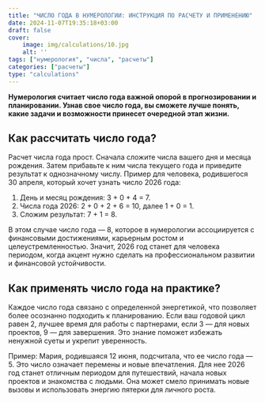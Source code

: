 ```yaml
---
title: "ЧИСЛО ГОДА В НУМЕРОЛОГИИ: ИНСТРУКЦИЯ ПО РАСЧЕТУ И ПРИМЕНЕНИЮ"
date: 2024-11-07T19:35:18+03:00
draft: false
cover:
    image: img/calculations/10.jpg
    alt: ''
tags: ["нумерология", "числа", "расчеты"]
categories: ["расчеты"]
type: "calculations"
---
```


**Нумерология считает число года важной опорой в прогнозировании и планировании. Узнав свое число года, вы сможете лучше понять, какие задачи и возможности принесет очередной этап жизни.**

## Как рассчитать число года?

Расчет числа года прост. Сначала сложите числа вашего дня и месяца рождения. Затем прибавьте к ним числа текущего года и приведите результат к однозначному числу. Пример для человека, родившегося 30 апреля, который хочет узнать число 2026 года:

1.	День и месяц рождения: 3 + 0 + 4 = 7.
2.	Числа года 2026: 2 + 0 + 2 + 6 = 10, далее 1 + 0 = 1.
3.	Сложим результат: 7 + 1 = 8.

В этом случае число года — 8, которое в нумерологии ассоциируется с финансовыми достижениями, карьерным ростом и целеустремленностью. Значит, 2026 год станет для человека периодом, когда акцент нужно сделать на профессиональном развитии и финансовой устойчивости.

## Как применять число года на практике?

Каждое число года связано с определенной энергетикой, что позволяет более осознанно подходить к планированию. Если ваш годовой цикл равен 2, лучшее время для работы с партнерами, если 3 — для новых проектов, 9 — для завершения. Это знание поможет избежать ненужной суеты и укрепит уверенность.

Пример: Мария, родившаяся 12 июня, подсчитала, что ее число года — 5. Это число означает перемены и новые впечатления. Для нее 2026 год станет отличным периодом для путешествий, начала новых проектов и знакомства с людьми. Она может смело принимать новые вызовы и использовать энергию пятерки для личного роста.
